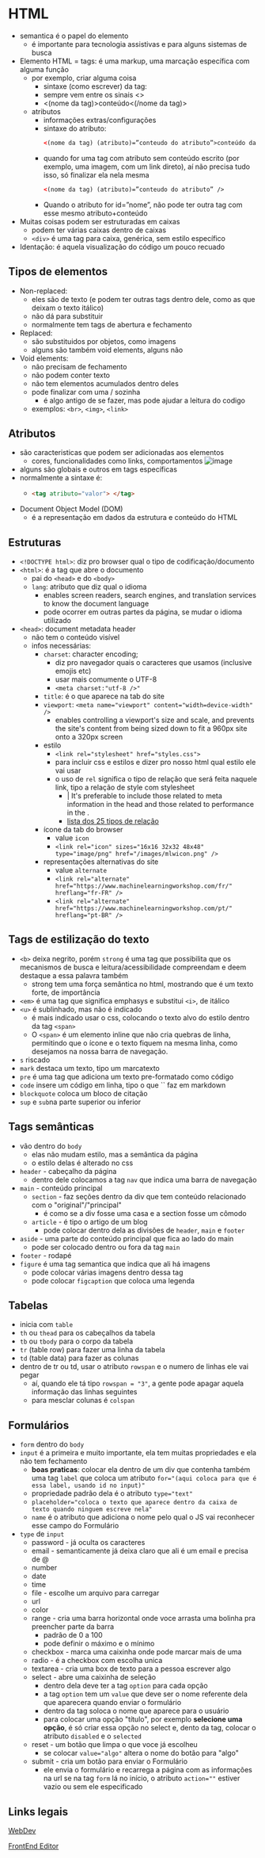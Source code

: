 # HTML

- semantica é o papel do elemento
  - é importante para tecnologia assistivas e para alguns sistemas de busca
- Elemento HTML = tags: é uma markup, uma marcação específica com alguma função
  - por exemplo, criar alguma coisa
    - sintaxe (como escrever) da tag:
    - sempre vem entre os sinais <>
    - <(nome da tag)>conteúdo<(/nome da tag)>
  - atributos
    - informações extras/configurações
    - sintaxe do atributo:
      ```html
      <(nome da tag) (atributo)=”conteudo do atributo”>conteúdo da tag</tag>
      ```
    - quando for uma tag com atributo sem conteúdo escrito (por exemplo, uma imagem, com um link direto), aí não precisa tudo isso, só finalizar ela nela mesma
      ```html
      <(nome da tag) (atributo)=”conteudo do atributo” />
      ```
    - Quando o atributo for id=”nome”, não pode ter outra tag com esse mesmo atributo+conteúdo
- Muitas coisas podem ser estruturadas em caixas
  - podem ter várias caixas dentro de caixas
  - `<div>` é uma tag para caixa, genérica, sem estilo específico
- Identação: é aquela visualização do código um pouco recuado

## Tipos de elementos

- Non-replaced:
  - eles são de texto (e podem ter outras tags dentro dele, como as que deixam o texto itálico)
  - não dá para substituir
  - normalmente tem tags de abertura e fechamento
- Replaced:
  - são substituidos por objetos, como imagens
  - alguns são também void elements, alguns não
- Void elements:
  - não precisam de fechamento
  - não podem conter texto
  - não tem elementos acumulados dentro deles
  - pode finalizar com uma / sozinha
    - é algo antigo de se fazer, mas pode ajudar a leitura do codigo
  - exemplos: `<br>`, `<img>`, `<link>`

## Atributos

- são caracteristicas que podem ser adicionadas aos elementos
  - cores, funcionalidades como links, comportamentos
![image](https://github.com/user-attachments/assets/3c11c543-fb51-4b04-b355-f9ab635d8326)
- alguns são globais e outros em tags específicas
- normalmente a sintaxe é:
  - ```html
    <tag atributo="valor"> </tag>
    ```
- Document Object Model (DOM)
  - é a representação em dados da estrutura e conteúdo do HTML

## Estruturas

- `<!DOCTYPE html>`: diz pro browser qual o tipo de codificação/documento
- `<html>`: é a tag que abre o documento
  - pai do `<head>` e do `<body>`
  - `lang`: atributo que diz qual o idioma
    - enables screen readers, search engines, and translation services to know the document language
    - pode ocorrer em outras partes da página, se mudar o idioma utilizado
- `<head>`: document metadata header
  - não tem o conteúdo visível
  - infos necessárias:
    - `charset`: character encoding;
      - diz pro navegador quais o caracteres que usamos (inclusive emojis etc)
      - usar mais comumente o UTF-8
      - `<meta charset:"utf-8 />"`
    - `title`: é o que aparece na tab do site
    - `viewport`: `<meta name="viewport" content="width=device-width" />`
      - enables controlling a viewport's size and scale, and prevents the site's content from being sized down to fit a 960px site onto a 320px screen
    - estilo
      - `<link rel="stylesheet" href="styles.css">`
      - para incluir css e estilos e dizer pro nosso html qual estilo ele vai usar
      - o uso de `rel` significa o tipo de relação que será feita naquele link, tipo a relação de style com stylesheet
        - | It's preferable to include those related to meta information in the head and those related to performance in the <body>.
        - [lista dos 25 tipos de relação](https://html.spec.whatwg.org/multipage/links.html#linkTypes)
    - ícone da tab do browser
      - value `icon`
      - `<link rel="icon" sizes="16x16 32x32 48x48" type="image/png" href="/images/mlwicon.png" />`
    - representações alternativas do site
      - value `alternate`
      - `<link rel="alternate" href="https://www.machinelearningworkshop.com/fr/" hreflang="fr-FR" />`
      - `<link rel="alternate" href="https://www.machinelearningworkshop.com/pt/" hreflang="pt-BR" />`

## Tags de estilização do texto

- `<b>` deixa negrito, porém `strong` é uma tag que possibilita que os mecanismos de busca e leitura/acessibilidade compreendam e deem destaque a essa palavra também
  - strong tem uma força semântica no html, mostrando que é um texto forte, de importância
- `<em>` é uma tag que significa emphasys e substitui `<i>`, de itálico
- `<u>` é sublinhado, mas não é indicado
  - é mais indicado usar o css, colocando o texto alvo do estilo dentro da tag `<span>` 
  - O `<span>` é um elemento inline que não cria quebras de linha, permitindo que o ícone e o texto fiquem na mesma linha, como desejamos na nossa barra de navegação.
- `s` riscado
- `mark` destaca um texto, tipo um marcatexto
- `pre` é uma tag que adiciona um texto pre-formatado como código
- `code` insere um código em linha, tipo o que `` faz em markdown
- `blockquote` coloca um bloco de citação
- `sup` e `sub`na parte superior ou inferior

## Tags semânticas

- vão dentro do `body`
  - elas não mudam estilo, mas a semântica da página
  - o estilo delas é alterado no css
- `header` - cabeçalho da página
  - dentro dele colocamos a tag `nav` que indica uma barra de navegação
- `main` - conteúdo principal
  - `section` - faz seções dentro da div que tem conteúdo relacionado com o "original"/"principal"
    - é como se a div fosse uma casa e a section fosse um cômodo
  - `article` - é tipo o artigo de um blog
    - pode colocar dentro dela as divisões de `header`, `main` e `footer`
- `aside` - uma parte do conteúdo principal que fica ao lado do main
  - pode ser colocado dentro ou fora da tag `main`
- `footer` - rodapé
- `figure` é uma tag semantica que indica que ali há imagens
  - pode colocar várias imagens dentro dessa tag
  - pode colocar `figcaption` que coloca uma legenda

## Tabelas

- inicia com `table`
- `th` ou `thead` para os cabeçalhos da tabela
- `tb` ou `tbody` para o corpo da tabela
- `tr` (table row) para fazer uma linha da tabela
- `td` (table data) para fazer as colunas
- dentro de tr ou td, usar o atributo `rowspan` e o numero de linhas ele vai pegar
  - aí, quando ele tá tipo `rowspan = "3"`, a gente pode apagar aquela informação das linhas seguintes
  - para mesclar colunas é `colspan`

## Formulários

- `form` dentro do `body`
- `input` é a primeira e muito importante, ela tem muitas propriedades e ela não tem fechamento
  - **boas praticas**: colocar ela dentro de um div que contenha também uma tag `label` que coloca um atributo `for="(aqui coloca para que é essa label, usando id no input)"`
  - propriedade padrão dela é o atributo `type="text"`
  - `placeholder="coloca o texto que aparece dentro da caixa de texto quando ninguem escreve nela"`
  - `name` é o atributo que adiciona o nome pelo qual o JS vai reconhecer esse campo do Formulário
- `type` de `input`
  - password - já oculta os caracteres
  - email - semanticamente já deixa claro que ali é um email e precisa de @
  - number
  - date
  - time
  - file - escolhe um arquivo para carregar
  - url
  - color
  - range - cria uma barra horizontal onde voce arrasta uma bolinha pra preencher parte da barra
    - padrão de 0 a 100
    - pode definir o máximo e o mínimo
  - checkbox - marca uma caixinha onde pode marcar mais de uma
  - radio - é a checkbox com escolha unica
  - textarea - cria uma box de texto para a pessoa escrever algo
  - select - abre uma caixinha de seleção
    - dentro dela deve ter a tag `option` para cada opção
    - a tag `option` tem um `value` que deve ser o nome referente dela que aparecera quando enviar o formulário
    - dentro da tag soloca o nome que aparece para o usuário
    - para colocar uma opção "título", por exemplo **selecione uma opção**, é só criar essa opção no select e, dento da tag, colocar o atributo `disabled` e o `selected`
  - reset - um botão que limpa o que voce já escolheu
    - se colocar `value="algo"` altera o nome do botão para "algo"
  - submit - cria um botão para enviar o Formulário
    - ele envia o formulário e recarrega a página com as informações na url se na tag `form` lá no início, o atributo `action=""` estiver vazio ou sem ele especificado


## Links legais

[WebDev](https://web.dev/learn/html])

[FrontEnd Editor](https://www.fronteditor.dev/conceitos-html)
